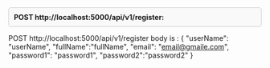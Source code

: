 <div style="border: 1px solid #ccc; padding: 10px; border-radius: 5px; background-color: #f9f9f9;">
  <strong>POST http://localhost:5000/api/v1/register:</strong></div>


POST http://localhost:5000/api/v1/register
body is :
{
    "userName": "userName",
    "fullName":"fullName",
    "email": "email@gmaile.com",
    "password1": "password1",
    "password2":"password2"
}
